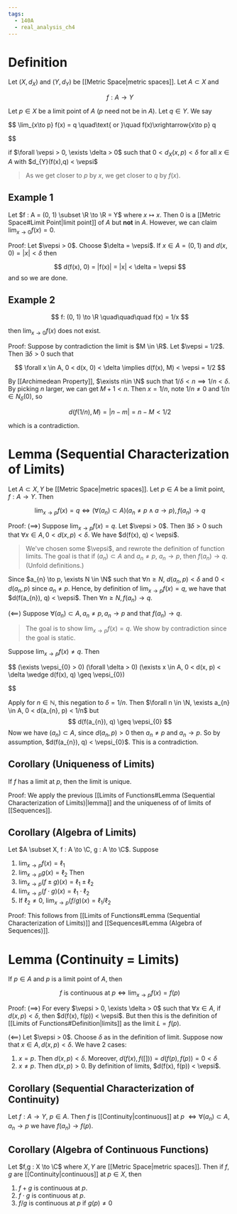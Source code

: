 ```yaml
---
tags:
  - 140A
  - real_analysis_ch4
---
```

# Definition 
Let $(X, d_{X})$ and $(Y, d_{Y})$ be [[Metric Space|metric spaces]]. Let $A \subset X$ and 

$$
f : A \to Y
$$

Let $p \in X$ be a limit point of $A$ ($p$ need not be in $A$). Let $q \in Y$. We say 

$$
\lim_{x\to p} f(x) = q 
\quad\text{ or }\quad 
f(x)\xrightarrow{x\to p} q

$$

if $\forall \vepsi > 0, \exists \delta > 0$ such that $0 < d_{X}(x, p) < \delta$ for all $x \in A$ with  $d_{Y}(f(x),q) < \vepsi$
> As we get closer to $p$ by $x$, we get closer to $q$ by $f(x)$.

## Example 1
Let $f : A = (0, 1) \subset \R \to \R = Y$ where $x \mapsto x$. Then $0$ is a [[Metric Space#Limit Point|limit point]] of $A$ but **not** in $A$. However, we can claim $\lim_{x\to0}f(x) = 0$. 

Proof:
Let $\vepsi > 0$. Choose $\delta = \vepsi$. If $x \in A = (0, 1)$ and $d(x, 0) = |x| < \delta$ then 

$$
d(f(x), 0) = |f(x)| = |x| < \delta = \vepsi
$$
 and so we are done. 

## Example 2 

$$
f: (0, 1) \to \R \quad\quad\quad f(x) = 1/x
$$

then $\lim_{x\to0}f(x)$ does not exist. 

Proof:
Suppose by contradiction the limit is $M \in \R$. Let $\vepsi = 1/2$. Then $\exists \delta > 0$ such that 

$$
\forall x \in A, 0 < d(x, 0) < \delta \implies d(f(x), M) < \vepsi = 1/2
$$

By [[Archimedean Property]], $\exists n\in \N$ such that $1/\delta < n \implies 1/n < \delta$. By picking $n$ larger, we can get $M + 1 < n$. Then $x = 1/n$, note $1/n \neq 0$ and $1/n \in N_{\delta}(0)$, so 

$$
d(f(1/n), M) = |n-m| = n - M < 1/2
$$

which is a contradiction. 

# Lemma (Sequential Characterization of Limits)
Let $A \subset X,Y$ be [[Metric Space|metric spaces]]. Let $p \in A$ be a limit point, $f: A \to Y$. Then 

$$
\lim_{x \to p} f(x) = q \iff (\forall (a_{n}) \subset A) ( a_{n} \neq p \wedge a \to p), f(a_{n}) \to q
$$

Proof:
$(\implies)$
Suppose $\lim_{x\to p} f(x) = q$. Let $\vepsi > 0$. Then $\exists \delta  > 0$ such that $\forall x \in A, 0 < d(x, p) < \delta$. We have $d(f(x), q) < \vepsi$. 

> We've chosen some $\vepsi$, and rewrote the definition of function limits. The goal is that if $(a_{n}) \subset A$ and $a_{n}\neq p$, $a_{n} \to p$, then $f(a_{n}) \to q$. (Unfold definitions.)

Since $a_{n} \to p, \exists N \in \N$ such that $\forall n \geq N$, $d(a_{n}, p) < \delta$ and $0 < d(a_{n}, p)$ since $a_{n}\neq p$. Hence, by definition of $\lim_{x\to p} f(x) = q$, we have that $d(f(a_{n}), q) < \vepsi$. Then $\forall n \geq N, f(a_{n}) \to q$.  

$(\impliedby)$
Suppose $\forall (a_{n}) \subset A, a_{n}\neq p, a_{n} \to p$ and that $f(a_{n}) \to q$. 
> The goal is to show $\lim_{x\to p} f(x) = q$. We show by contradiction since the goal is static.

Suppose $\lim_{x\to p} f(x) \neq q$. Then 

$$
(\exists \vepsi_{0} > 0)
(\forall \delta > 0)
(\exists x \in A, 0 < d(x, p) < \delta \wedge d(f(x), q) \geq \vepsi_{0})

$$

Apply for $n \in \mathbb{N}$, this negation to $\delta = 1/n$. Then $\forall n \in \N, \exists a_{n} \in A, 0 < d(a_{n}, p) < 1/n$ but 
$$
d(f(a_{n}), q) \geq \vepsi_{0}
$$
Now we have $(a_{n}) \subset A$, since $d(a_{n}, p) > 0$ then $a_{n}\neq p$ and $a_{n} \to p$. So by assumption, $d(f(a_{n}), q) < \vepsi_{0}$. This is a contradiction. 

## Corollary (Uniqueness of Limits)
If $f$ has a limit at $p$, then the limit is unique. 

Proof:
We apply the previous [[Limits of Functions#Lemma (Sequential Characterization of Limits)|lemma]] and the uniqueness of of limits of [[Sequences]]. 

## Corollary (Algebra of Limits)
Let $A \subset X, f : A \to \C, g : A \to \C$. Suppose 
1. $\lim_{x \to p}f(x) = \ell_{1}$
2. $\lim_{x \to p} g(x) = \ell_{2}$
Then
1. $\lim_{x \to p}(f\pm g)(x) = \ell_{1}\pm \ell_{2}$
2. $\lim_{x\to p}(f\cdot g)(x) = \ell_{1} \cdot \ell_{2}$
3. If $\ell_{2}\neq 0$, $\lim_{x \to p}(f/g)(x) = \ell_{1}/\ell_{2}$

Proof: This follows from [[Limits of Functions#Lemma (Sequential Characterization of Limits)]] and [[Sequences#Lemma (Algebra of Sequences)]]. 

# Lemma (Continuity = Limits)
If $p \in A$ and $p$ is a limit point of $A$, then 

$$
f \text{ is continuous at } p \iff \lim_{x\to p}f(x) = f(p)
$$

Proof:
$(\implies)$
For every $\vepsi > 0, \exists \delta > 0$ such that $\forall x \in A$, if $d(x, p) < \delta$, then $d(f(x), f(p)) < \vepsi$. But then this is the definition of [[Limits of Functions#Definition|limits]] as the limit $L = f(p)$.

$(\impliedby)$ 
Let $\vepsi > 0$. Choose $\delta$ as in the definition of limit. Suppose now that $x \in A, d(x, p) < \delta$. We have 2 cases:
1. $x = p$. Then $d(x, p) < \delta$. Moreover, $d(f(x), f([])) = d(f(p), f(p)) = 0 < \delta$
2. $x \neq p$. Then $d(x, p) > 0$. By definition of limits, $d(f(x), f(p)) < \vepsi$. 

## Corollary (Sequential Characterization of Continuity) 
Let $f : A \to Y$, $p \in A$. Then $f$ is [[Continuity|continuous]] at $p$ $\iff \forall (a_{n}) \subset A, a_{n} \to p$ we have $f(a_{n}) \to f(p)$. 

## Corollary (Algebra of Continuous Functions)
Let $f,g : X \to \C$ where $X,Y$ are [[Metric Space|metric spaces]]. Then if $f,g$ are [[Continuity|continuous]] at $p \in X$, then 
1. $f + g$ is continuous at $p$. 
2. $f\cdot g$ is continuous at $p$.
3. $f/g$ is continuous at $p$ if $g(p) \neq 0$